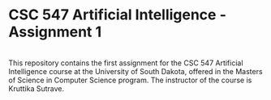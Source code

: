 # CSC 547 Artificial Intelligence - Assignment 1
<br>This repository contains the first assignment for the CSC 547 Artificial Intelligence course at the University of South Dakota, offered in the Masters of Science in Computer Science program. The instructor of the course is Kruttika Sutrave.
<br>
<br>
